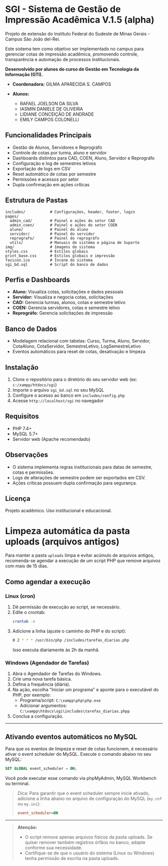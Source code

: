 # SGI - Sistema de Gestão de Impressão Acadêmica V.1.5 (alpha)

Projeto de extensão do Instituto Federal do Sudeste de Minas Gerais - Campus São João del-Rei.

Este sistema tem como objetivo ser implementado no campus para gerenciar cotas de impressão acadêmica, promovendo controle, transparência e automação de processos institucionais.

**Desenvolvido por alunos do curso de Gestão em Tecnologia da Informação (GTI).**

- **Coordenadora:** GILMA APARECIDA S. CAMPOS
- **Alunos:**

  - RAFAEL JOELSON DA SILVA
  - IASMIN DANIELE DE OLIVEIRA
  - LIDIANE CONCEIÇÃO DE ANDRADE
  - EMILY CAMPOS COLONELLI


## Funcionalidades Principais

- Gestão de Alunos, Servidores e Reprográfo
- Controle de cotas por turma, aluno e servidor
- Dashboards distintos para CAD, COEN, Aluno, Servidor e Reprográfo
- Configuração e log de semestres letivos
- Exportação de logs em CSV
- Reset automático de cotas por semestre
- Permissões e acessos por setor
- Dupla confirmação em ações críticas

## Estrutura de Pastas

```
includes/           # Configurações, header, footer, login
pages/
  admin_cad/        # Painel e ações do setor CAD
  admin_coen/       # Painel e ações do setor COEN
  aluno/            # Painel do aluno
  servidor/         # Painel do servidor
  reprografo/       # Painel do reprográfo
  utils/            # Manuais do sistema e página de Suporte
img/                # Imagens do sistema
styles.css          # Estilos globais
print_base.css      # Estilos globais e impressão
favicon.ico         # Íncone do sistema
sgi_bd.sql          # Script do banco de dados
```

## Perfis e Dashboards

- **Aluno:** Visualiza cotas, solicitações e dados pessoais
- **Servidor:** Visualiza e negocia cotas, solicitações
- **CAD:** Gerencia turmas, alunos, cotas e semestre letivo
- **COEN:** Gerencia servidores, cotas e semestre letivo
- **Reprográfo:** Gerencia solicitações de impressão

## Banco de Dados

- Modelagem relacional com tabelas: Curso, Turma, Aluno, Servidor, CotaAluno, CotaServidor, SemestreLetivo, LogSemestreLetivo
- Eventos automáticos para reset de cotas, desativação e limpeza

## Instalação

1. Clone o repositório para o diretório do seu servidor web (ex: `c:/xampp/htdocs/sgi`)
2. Importe o arquivo `sgi_bd.sql` no seu MySQL
3. Configure o acesso ao banco em `includes/config.php`
4. Acesse `http://localhost/sgi` no navegador

## Requisitos
- PHP 7.4+
- MySQL 5.7+
- Servidor web (Apache recomendado)

## Observações
- O sistema implementa regras institucionais para datas de semestre, cotas e permissões.
- Logs de alterações de semestre podem ser exportados em CSV.
- Ações críticas possuem dupla confirmação para segurança.

## Licença
Projeto acadêmico. Uso institucional e educacional.

# Limpeza automática da pasta uploads (arquivos antigos)

Para manter a pasta `uploads` limpa e evitar acúmulo de arquivos antigos, recomenda-se agendar a execução de um script PHP que remove arquivos com mais de 15 dias.

## Como agendar a execução

### Linux (cron)
1. Dê permissão de execução ao script, se necessário.
2. Edite o crontab:
   ```sh
   crontab -e
   ```
3. Adicione a linha (ajuste o caminho do PHP e do script):
   ```sh
   0 2 * * * /usr/bin/php /includes/tarefas_diarias.php
   ```
   Isso executa diariamente às 2h da manhã.

### Windows (Agendador de Tarefas)
1. Abra o Agendador de Tarefas do Windows.
2. Crie uma nova tarefa básica.
3. Defina a frequência (diária).
4. Na ação, escolha "Iniciar um programa" e aponte para o executável do PHP, por exemplo:
   - Programa/script: `C:\xampp\php\php.exe`
   - Adicionar argumentos: `C:\xampp\htdocs\sgi\includes\tarefas_diarias.phpp`
5. Conclua a configuração.

---

## Ativando eventos automáticos no MySQL

Para que os eventos de limpeza e reset de cotas funcionem, é necessário ativar o event scheduler do MySQL. Execute o comando abaixo no seu MySQL:

```sql
SET GLOBAL event_scheduler = ON;
```

Você pode executar esse comando via phpMyAdmin, MySQL Workbench ou terminal.

> Dica: Para garantir que o event scheduler sempre inicie ativado, adicione a linha abaixo no arquivo de configuração do MySQL (`my.cnf` ou `my.ini`):
> 
> ```ini
> event_scheduler=ON
> ```

---

> **Atenção:**
> - O script remove apenas arquivos físicos da pasta uploads. Se quiser remover também registros órfãos no banco, adapte conforme sua necessidade.
> - Certifique-se de que o usuário do sistema (Linux ou Windows) tenha permissão de escrita na pasta uploads.
